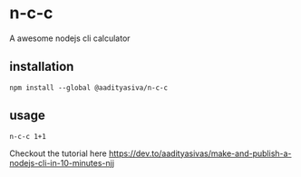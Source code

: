 # n-c-c

A awesome nodejs cli calculator


## installation
```
npm install --global @aadityasiva/n-c-c
```

## usage
```
n-c-c 1+1
```

Checkout the tutorial here https://dev.to/aadityasivas/make-and-publish-a-nodejs-cli-in-10-minutes-njj